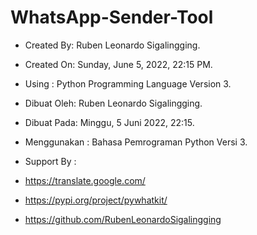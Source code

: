 # WhatsApp-Sender-Tool
- Created By: Ruben Leonardo Sigalingging.  
- Created On: Sunday, June 5, 2022, 22:15 PM.  
- Using : Python Programming Language Version 3.  

- Dibuat Oleh: Ruben Leonardo Sigalingging.  
- Dibuat Pada: Minggu, 5 Juni 2022, 22:15.  
- Menggunakan : Bahasa Pemrograman Python Versi 3.  

- Support By :  
- https://translate.google.com/ 
- https://pypi.org/project/pywhatkit/ 
- https://github.com/RubenLeonardoSigalingging
